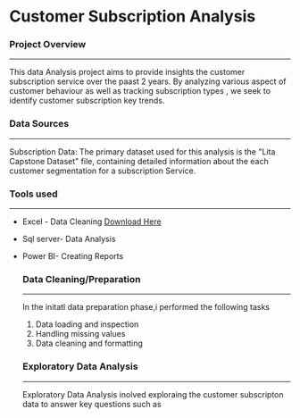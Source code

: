 # Customer Subscription Analysis 

### Project Overview 
---
This data Analysis project aims to provide insights the customer subscription service over the paast 2 years. By analyzing various aspect of customer behaviour as well as tracking subscription types , we seek to identify customer subscription  key trends.

### Data Sources 
---
Subscription Data: The primary dataset used for this analysis is the "Lita Capstone Dataset" file, containing detailed information about the each customer segmentation for a subscription Service.

### Tools used 
---
- Excel - Data Cleaning [Download Here](www.microsoftexcel.com)
- Sql server- Data Analysis
- Power BI- Creating Reports

  ### Data Cleaning/Preparation
  ---
  In the initatl data preparation phase,i performed the following tasks
  1. Data loading and inspection
  2. Handling missing values
  3. Data cleaning and formatting
 
  ### Exploratory Data Analysis
  ---
  Exploratory Data Analysis inolved exploraing the customer subscripton data to answer key questions such as 
  
